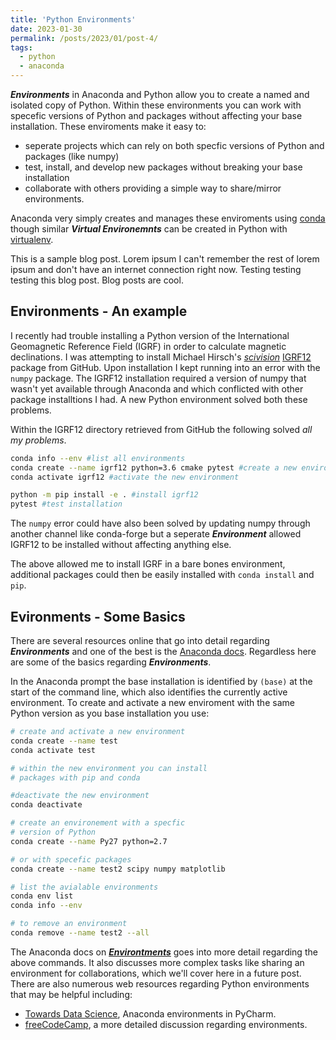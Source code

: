 ```yaml
---
title: 'Python Environments'
date: 2023-01-30
permalink: /posts/2023/01/post-4/
tags:
  - python
  - anaconda
---
```


**_Environments_** in Anaconda and Python allow you to create a named and isolated copy of Python. Within these environments you can work with specefic versions of Python and packages without affecting your base installation. These enviroments make it easy to:

- seperate projects which can rely on both specfic versions of Python and packages (like numpy)
- test, install, and develop new packages without breaking your base installation
- collaborate with others providing a simple way to share/mirror environments. 

Anaconda very simply creates and manages these enviroments using [conda][1] though similar **_Virtual Environemnts_** can be created in Python with [virtualenv][2]. 

This is a sample blog post. Lorem ipsum I can't remember the rest of lorem ipsum and don't have an internet connection right now. Testing testing testing this blog post. Blog posts are cool.

## Environments - An example

I recently had trouble installing a Python version of the International Geomagnetic Reference Field (IGRF) in order to calculate magnetic declinations. I was attempting to install  Michael Hirsch's [_scivision_][5] [IGRF12][6] package from GitHub. Upon installation I kept running into an error with the ```numpy``` package. The IGRF12 installation required a version of numpy that wasn't yet available through Anaconda and which conflicted with other package installtions I had. A new Python environment solved both these problems. 

Within the IGRF12 directory retrieved from GitHub the following solved _all my problems_.

```bash
conda info --env #list all environments
conda create --name igrf12 python=3.6 cmake pytest #create a new environment
conda activate igrf12 #activate the new environment

python -m pip install -e . #install igrf12
pytest #test installation
```

The ```numpy``` error could have also been solved by updating numpy through another channel like conda-forge but a seperate **_Environment_** allowed IGRF12 to be installed without affecting anything else. 

The above allowed me to install IGRF in a bare bones environment, additional packages could then be easily installed with ```conda install``` and ```pip```. 

## Evironments - Some Basics

There are several resources online that go into detail regarding **_Environments_** and one of the best is the [Anaconda docs][1]. Regardless here are some of the basics regarding **_Environments_**.

In the Anaconda prompt the base installation is identified by ```(base)``` at the start of the command line, which also identifies the currently active environment. To create and activate a new enviroment with the same Python version as you base installation you use:

```bash
# create and activate a new environment
conda create --name test 
conda activate test

# within the new environment you can install
# packages with pip and conda

#deactivate the new environment
conda deactivate
```

```bash
# create an environement with a specfic
# version of Python 
conda create --name Py27 python=2.7
```

```bash
# or with specefic packages
conda create --name test2 scipy numpy matplotlib
```

```bash
# list the avialable environments
conda env list
conda info --env

# to remove an environment
conda remove --name test2 --all
```

The Anaconda docs on [**_Environtments_**][1] goes into more detail regarding the above commands. It also discusses more complex tasks like sharing an environment for collaborations, which we'll cover here in a future post. There are also numerous web resources regarding Python environments that may be helpful including:

- [Towards Data Science][3], Anaconda environments in PyCharm.
- [freeCodeCamp][4], a more detailed discussion regarding environments. 

[1]:https://conda.io/projects/conda/en/latest/user-guide/tasks/manage-environments.html#sharing-an-environment
[2]:https://virtualenv.pypa.io/en/stable/userguide/
[3]:https://towardsdatascience.com/python-data-science-environment-setting-up-anaconda-environments-for-working-on-data-science-8b4bfbc3cd39
[4]:https://medium.freecodecamp.org/why-you-need-python-environments-and-how-to-manage-them-with-conda-85f155f4353c
[5]:https://www.scivision.dev/
[6]:https://github.com/scivision/igrf12